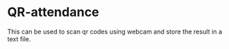# QR-attendance
This can be used to scan qr codes using webcam and store the result in  a text file.
